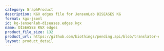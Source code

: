 ```yaml
---
category: GraphProduct
description: KGX edges file for JensenLab DISEASES KG
format: kgx-jsonl
id: kg-jensenlab-diseases.edges.kgx
name: DISEASES KGX edges
product_file_size: 132
product_url: https://github.com/biothings/pending.api/blob/translator-output/plugins/DISEASES/DISEASES_kgx_edges.jsonl
layout: product_detail
---
```

